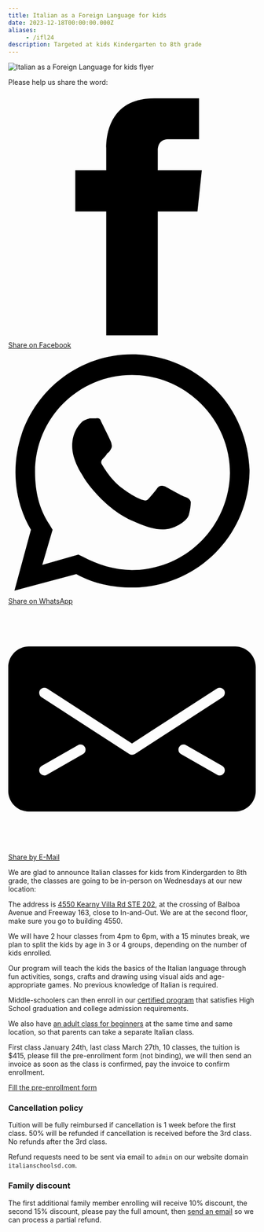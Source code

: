 ```yaml
---
title: Italian as a Foreign Language for kids
date: 2023-12-18T00:00:00.000Z
aliases:
     - /ifl24
description: Targeted at kids Kindergarten to 8th grade
---
```


![Italian as a Foreign Language for kids flyer](/img/italianschoolsd-italian-foreign-language-kids-2024.png)

Please help us share the word:

<!-- Sharingbutton Facebook -->
<a class="resp-sharing-button__link" href="https://facebook.com/sharer/sharer.php?u=https%3A%2F%2Fwww.italianschoolsd.com%2Fifl24%2F" target="_blank" rel="noopener" aria-label="Share on Facebook">
  <div class="resp-sharing-button resp-sharing-button--facebook resp-sharing-button--large"><div aria-hidden="true" class="resp-sharing-button__icon resp-sharing-button__icon--solid">
    <svg xmlns="http://www.w3.org/2000/svg" viewBox="0 0 24 24"><path d="M18.77 7.46H14.5v-1.9c0-.9.6-1.1 1-1.1h3V.5h-4.33C10.24.5 9.5 3.44 9.5 5.32v2.15h-3v4h3v12h5v-12h3.85l.42-4z"/></svg>
    </div>Share on Facebook</div>
</a>

<!-- Sharingbutton WhatsApp -->
<a class="resp-sharing-button__link" href="whatsapp://send?text=Italian%20school%20kids%20classes%20https%3A%2F%2Fwww.italianschoolsd.com%2Fifl24%2F" target="_blank" rel="noopener" aria-label="Share on WhatsApp">
  <div class="resp-sharing-button resp-sharing-button--whatsapp resp-sharing-button--large"><div aria-hidden="true" class="resp-sharing-button__icon resp-sharing-button__icon--solid">
    <svg xmlns="http://www.w3.org/2000/svg" viewBox="0 0 24 24"><path d="M20.1 3.9C17.9 1.7 15 .5 12 .5 5.8.5.7 5.6.7 11.9c0 2 .5 3.9 1.5 5.6L.6 23.4l6-1.6c1.6.9 3.5 1.3 5.4 1.3 6.3 0 11.4-5.1 11.4-11.4-.1-2.8-1.2-5.7-3.3-7.8zM12 21.4c-1.7 0-3.3-.5-4.8-1.3l-.4-.2-3.5 1 1-3.4L4 17c-1-1.5-1.4-3.2-1.4-5.1 0-5.2 4.2-9.4 9.4-9.4 2.5 0 4.9 1 6.7 2.8 1.8 1.8 2.8 4.2 2.8 6.7-.1 5.2-4.3 9.4-9.5 9.4zm5.1-7.1c-.3-.1-1.7-.9-1.9-1-.3-.1-.5-.1-.7.1-.2.3-.8 1-.9 1.1-.2.2-.3.2-.6.1s-1.2-.5-2.3-1.4c-.9-.8-1.4-1.7-1.6-2-.2-.3 0-.5.1-.6s.3-.3.4-.5c.2-.1.3-.3.4-.5.1-.2 0-.4 0-.5C10 9 9.3 7.6 9 7c-.1-.4-.4-.3-.5-.3h-.6s-.4.1-.7.3c-.3.3-1 1-1 2.4s1 2.8 1.1 3c.1.2 2 3.1 4.9 4.3.7.3 1.2.5 1.6.6.7.2 1.3.2 1.8.1.6-.1 1.7-.7 1.9-1.3.2-.7.2-1.2.2-1.3-.1-.3-.3-.4-.6-.5z"/></svg>
    </div>Share on WhatsApp</div>
</a>

<!-- Sharingbutton E-Mail -->
<a class="resp-sharing-button__link" href="mailto:?subject=Italian%20school%20kids%20gift%20classes&amp;body=https%3A%2F%2Fwww.italianschoolsd.com%2Fifl24%2F" target="_self" rel="noopener" aria-label="Share by E-Mail">
  <div class="resp-sharing-button resp-sharing-button--email resp-sharing-button--large"><div aria-hidden="true" class="resp-sharing-button__icon resp-sharing-button__icon--solid">
    <svg xmlns="http://www.w3.org/2000/svg" viewBox="0 0 24 24"><path d="M22 4H2C.9 4 0 4.9 0 6v12c0 1.1.9 2 2 2h20c1.1 0 2-.9 2-2V6c0-1.1-.9-2-2-2zM7.25 14.43l-3.5 2c-.08.05-.17.07-.25.07-.17 0-.34-.1-.43-.25-.14-.24-.06-.55.18-.68l3.5-2c.24-.14.55-.06.68.18.14.24.06.55-.18.68zm4.75.07c-.1 0-.2-.03-.27-.08l-8.5-5.5c-.23-.15-.3-.46-.15-.7.15-.22.46-.3.7-.14L12 13.4l8.23-5.32c.23-.15.54-.08.7.15.14.23.07.54-.16.7l-8.5 5.5c-.08.04-.17.07-.27.07zm8.93 1.75c-.1.16-.26.25-.43.25-.08 0-.17-.02-.25-.07l-3.5-2c-.24-.13-.32-.44-.18-.68s.44-.32.68-.18l3.5 2c.24.13.32.44.18.68z"/></svg></div>Share by E-Mail</div>
</a>

We are glad to announce Italian classes for kids from Kindergarden to 8th grade,
the classes are going to be in-person on Wednesdays at our new location:

The address is [4550 Kearny Villa Rd STE 202](https://maps.app.goo.gl/DSmbWhhoeKjhL1mo8), at the crossing of Balboa Avenue and Freeway 163, close to In-and-Out.
We are at the second floor, make sure you go to building 4550.

We will have 2 hour classes from 4pm to 6pm, with a 15 minutes break, we plan to split the kids by age in 3 or 4 groups, depending on the number of kids enrolled.

Our program will teach the kids the basics of the Italian language through fun activities, songs, crafts and drawing using visual aids and age-appropriate games. No previous knowledge of Italian is required.

Middle-schoolers can then enroll in our [certified program](/accredited-classes/) that satisfies High School graduation and college admission requirements.

We also have [an adult class for beginners](/adults) at the same time and same location, so that parents can take a separate Italian class.

First class January 24th, last class March 27th, 10 classes, the tuition is $415, please fill the pre-enrollment form (not binding), we will then send an invoice as soon as the class is confirmed, pay the invoice to confirm enrollment.

<div class="tc">
<a href="https://docs.google.com/forms/d/e/1FAIpQLSd4sac0Y2wdTd9gm2AF1Y9uuVPPyJzHfHEphJPA1iYPkrP43g/viewform?usp=sf_link" class="btn raise">Fill the pre-enrollment form</a>
</div>

### Cancellation policy

Tuition will be fully reimbursed if cancellation is 1 week before the first class.
50% will be refunded if cancellation is received before the 3rd class. No refunds after the 3rd class.

Refund requests need to be sent via email to `admin` on our website domain `italianschoolsd.com`.

### Family discount

The first additional family member enrolling will receive 10% discount, the second 15% discount, please pay the full amount, then [send an email](/contact/) so we can process a partial refund.
